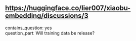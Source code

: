 ## https://huggingface.co/lier007/xiaobu-embedding/discussions/3

contains_question: yes  
question_part: Will training data be release?